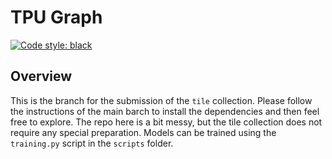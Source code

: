 # TPU Graph 

[![Code style: black](https://img.shields.io/badge/code%20style-black-000000.svg)](https://github.com/psf/black)

## Overview

This is the branch for the submission of the `tile` collection. 
Please follow the instructions of the main barch to install the dependencies and then feel free to explore. 
The repo here is a bit messy, but the tile collection does not require any special preparation. 
Models can be trained using the `training.py` script in the `scripts` folder.
